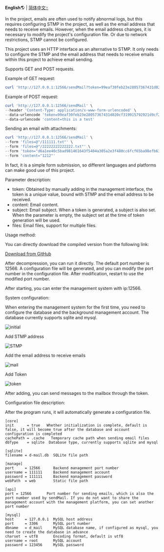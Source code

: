 **English**🌎 | [简体中文🀄](./README_zh.md)

In the project, emails are often used to notify abnormal logs, but this requires configuring STMP in the project, as well as the email address that needs to receive emails. However, when the email address changes, it is necessary to modify the project's configuration file. Or due to network restrictions, STMP cannot be configured.

This project uses an HTTP interface as an alternative to STMP. It only needs to configure the STMP and the email address that needs to receive emails within this project to achieve email sending.

Supports GET and POST requests.

Example of GET request:

```powershell
curl 'http://127.0.0.1:12566/sendMail?token=99eaf30feb23e28057367431d820cf319915792921d9cf21b5f761fb75433225&content=this%20is%20a%20test'
```

Example of POST request:

```powershell
curl 'http://127.0.0.1:12566/sendMail' \
--header 'Content-Type: application/x-www-form-urlencoded' \
--data-urlencode 'token=99eaf30feb23e28057367431d820cf319915792921d9cf21b5f761fb75433225' \
--data-urlencode 'content=this is a test'
```

Sending an email with attachments:

```powershell
curl 'http://127.0.0.1:12566/sendMail' \
--form 'files=@"/111111.txt"' \
--form 'files=@"/22222222222222.txt"' \
--form 'token="d6a1ee40c5bad981461643f5404a305a2e3f480cc6fcf65ba98efb63ce32d471"' \
--form 'content="1212"'
```

In fact, it is a simple form submission, so different languages and platforms can make good use of this project.

Parameter description:

- token: Obtained by manually adding in the management interface, the token is a unique value, bound with STMP and the email address to be received.
- content: Email content.
- subject: Email subject. When a token is generated, a subject is also set. When the parameter is empty, the subject set at the time of token generation will be used.
- files: Email files, support for multiple files.

Usage method:

You can directly download the compiled version from the following link:

[Download from GitHub](https://github.com/chuccp/d-mail/releases)

After decompression, you can run it directly. The default port number is 12566. A configuration file will be generated, and you can modify the port number in the configuration file. After modification, restart to use the modified port number.

After starting, you can enter the management system with ip:12566.

System configuration:

When entering the management system for the first time, you need to configure the database and the background management account. The database currently supports sqlite and mysql.

![initial](initial.png "initial")

Add STMP address

![STMP](STMP.png "STMP")

Add the email address to receive emails

![mail](mail.png "mail")

Add Token

![token](token.png "token")

After adding, you can send messages to the mailbox through the token.

Configuration file description:

After the program runs, it will automatically generate a configuration file.

```
[core]
init      = true   Whether initialization is complete, default is false, it will become true after the database and account configuration is completed
cachePath = .cache   Temporary cache path when sending email files
dbType    = sqlite  Database type, currently supports sqlite and mysql

[sqlite]
filename = d-mail.db  SQLite file path

[manage]
port     = 12566      Backend management port number
username = 111111     Backend management account
password = 111111     Backend management password
webPath  = web        Static file path

[api]
port = 12566       Port number for sending emails, which is also the port number used by sendMail. If you do not want to share the management account with the management platform, you can set another port number

[mysql]
host     = 127.0.0.1  MySQL host address
port     = 3306       MySQL port number
dbname   = d_mail     MySQL database name, if configured as mysql, you need to create the database in advance
charset  = utf8       Encoding format, default is utf8
username = root       MySQL account
password = 123456     MySQL password
```
